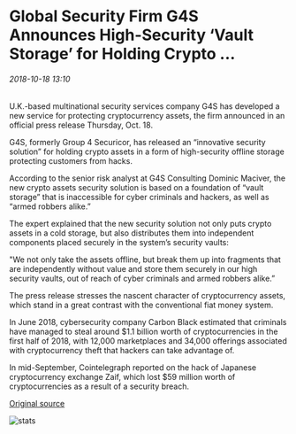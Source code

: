 # Global Security Firm G4S Announces High-Security ‘Vault Storage’ for Holding Crypto ...

###### 2018-10-18 13:10

U.K.-based multinational security services company G4S has developed a new service for protecting cryptocurrency assets, the firm announced in an official press release Thursday, Oct. 18.

G4S, formerly Group 4 Securicor, has released an “innovative security solution” for holding crypto assets in a form of high-security offline storage protecting customers from hacks.

According to the senior risk analyst at G4S Consulting Dominic Maciver, the new crypto assets security solution is based on a foundation of “vault storage” that is inaccessible for cyber criminals and hackers, as well as “armed robbers alike.”

The expert explained that the new security solution not only puts crypto assets in a cold storage, but also distributes them into independent components placed securely in the system’s security vaults:

"We not only take the assets offline, but break them up into fragments that are independently without value and store them securely in our high security vaults, out of reach of cyber criminals and armed robbers alike.”

The press release stresses the nascent character of cryptocurrency assets, which stand in a great contrast with the conventional fiat money system.

In June 2018, cybersecurity company Carbon Black estimated that criminals have managed to steal around $1.1 billion worth of cryptocurrencies in the first half of 2018, with 12,000 marketplaces and 34,000 offerings associated with cryptocurrency theft that hackers can take advantage of.

In mid-September, Cointelegraph reported on the hack of Japanese cryptocurrency exchange Zaif, which lost $59 million worth of cryptocurrencies as a result of a security breach.

[Original source](https://cointelegraph.com/news/global-security-firm-g4s-announces-high-security-vault-storage-for-holding-crypto)

![stats](https://c.statcounter.com/11760860/0/a89fa40b/1/ "stats")